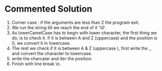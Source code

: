 # Commented Solution

1. Corner case : if the arguments are less than 2 the program exit.
2. We run the string till we reach the end of it '\0'.
3. As lowerCamelCase has to begin with lower character, the first thing we do, is to check it.
   if it is between A and Z (uppercase) and the position is 0, we convert it in lowercase.
4. The rest we check if it is between A & Z (uppercase ), first write the _ and convert the character to lowercase.
5. write the charcater and iter the position.
6. Finish with line break \n. 
